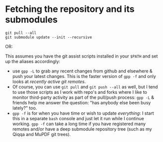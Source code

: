 # Fetching the repository and its submodules

```
git pull --all
git submodule update --init --recursive
```

OR:

This assumes you have the git assist scripts installed in your `$PATH` and set up the aliases accordingly:
- use `gpp -L` to grab any recent changes from github and elsewhere & push your latest changes. This is the faster version of `gpp -f` and only looks at *recently active git remotes*.
- Of course, you can use `git pull` and `git push --all` as well, but I tend to use those scripts as I work with repo's and forks where I like to monitor third-party activity as part of the pull/push process: `gpp -L` & friends help me answer the question: "has anybody else been busy lately?" too.
- `gpp -f` is for when you have time or wish to update *everything*: I start this in a separate `bash` console and just let it run while I continue working. `gpp -f` can take a long time if you have registered many remotes and/or have a deep submodule repository tree (such as my Qiqqa and MuPDF git trees).
